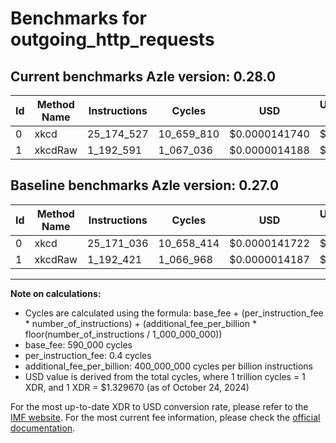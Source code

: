 # Benchmarks for outgoing_http_requests

## Current benchmarks Azle version: 0.28.0

| Id  | Method Name | Instructions | Cycles     | USD           | USD/Million Calls | Change                          |
| --- | ----------- | ------------ | ---------- | ------------- | ----------------- | ------------------------------- |
| 0   | xkcd        | 25_174_527   | 10_659_810 | $0.0000141740 | $14.17            | <font color="red">+3_491</font> |
| 1   | xkcdRaw     | 1_192_591    | 1_067_036  | $0.0000014188 | $1.41             | <font color="red">+170</font>   |

## Baseline benchmarks Azle version: 0.27.0

| Id  | Method Name | Instructions | Cycles     | USD           | USD/Million Calls |
| --- | ----------- | ------------ | ---------- | ------------- | ----------------- |
| 0   | xkcd        | 25_171_036   | 10_658_414 | $0.0000141722 | $14.17            |
| 1   | xkcdRaw     | 1_192_421    | 1_066_968  | $0.0000014187 | $1.41             |

---

**Note on calculations:**

- Cycles are calculated using the formula: base_fee + (per_instruction_fee \* number_of_instructions) + (additional_fee_per_billion \* floor(number_of_instructions / 1_000_000_000))
- base_fee: 590_000 cycles
- per_instruction_fee: 0.4 cycles
- additional_fee_per_billion: 400_000_000 cycles per billion instructions
- USD value is derived from the total cycles, where 1 trillion cycles = 1 XDR, and 1 XDR = $1.329670 (as of October 24, 2024)

For the most up-to-date XDR to USD conversion rate, please refer to the [IMF website](https://www.imf.org/external/np/fin/data/rms_sdrv.aspx).
For the most current fee information, please check the [official documentation](https://internetcomputer.org/docs/current/developer-docs/gas-cost#execution).
